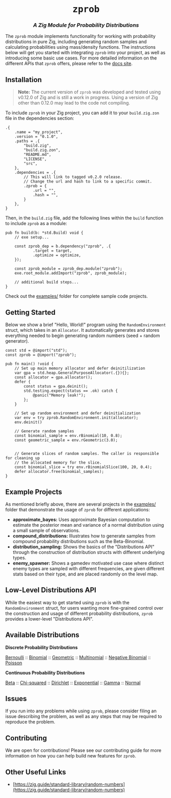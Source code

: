<div align="center">
<h1><tt>zprob</tt></h1>
<h3><i>
A Zig Module for Probability Distributions
</i></h3>
</div>

The `zprob` module implements functionality for working with probability distributions in pure Zig,
including generating random samples and calculating probabilities using mass/density functions.
The instructions below will get you started with integrating `zprob` into your project, as well as
introducing some basic use cases. For more detailed information on the different APIs that `zprob`
offers, please refer to the [docs site](https://github.com/pblischak/zprob).

## Installation

> **Note:**
> The current version of `zprob` was developed and tested using v0.12.0 of Zig and is still a work in progress.
> Using a version of Zig other than 0.12.0 may lead to the code not compiling.

To include `zprob` in your Zig project, you can add it to your `build.zig.zon` file in the
dependencies section:

```zon
.{
    .name = "my_project",
    .version = "0.1.0",
    .paths = .{
        "build.zig",
        "build.zig.zon",
        "README.md",
        "LICENSE",
        "src",
    },
    .dependencies = .{
        // This will link to tagged v0.2.0 release.
        // Change the url and hash to link to a specific commit.
        .zprob = {
            .url = "",
            .hash = "",
        }
    },
}
```

Then, in the `build.zig` file, add the following lines within the `build` function to include
`zprob` as a module:

```zig
pub fn build(b: *std.Build) void {
    // exe setup...

    const zprob_dep = b.dependency("zprob", .{
            .target = target,
            .optimize = optimize,
    });

    const zprob_module = zprob_dep.module("zprob");
    exe.root_module.addImport("zprob", zprob_module);

    // additional build steps...
}
```

Check out the [examples/](https://github.com/pblischak/zprob/tree/main/examples) folder for
complete sample code projects.

## Getting Started

Below we show a brief "Hello, World!" program using the `RandomEnvironment` struct, which takes
in an `Allocator`. It automatically generates and stores everything needed to begin generating
random numbers (seed + random generator).

```zig
const std = @import("std");
const zprob = @import("zprob");

pub fn main() !void {
    // Set up main memory allocator and defer deinitilization
    var gpa = std.heap.GeneralPurposeAllocator(.{}){};
    const allocator = gpa.allocator();
    defer {
        const status = gpa.deinit();
        std.testing.expect(status == .ok) catch {
            @panic("Memory leak!");
        };
    }

    // Set up random environment and defer deinitialization
    var env = try zprob.RandomEnvironment.init(allocator);
    env.deinit()

    // Generate random samples
    const binomial_sample = env.rBinomial(10, 0.8);
    const geometric_sample = env.rGeometric(3.0);


    // Generate slices of random samples. The caller is responsible for cleaning up
    // the allocated memory for the slice.
    const binomial_slice = try env.rBinomialSlice(100, 20, 0.4);
    defer allocator.free(binomial_samples);
}
```

## Example Projects

As mentioned briefly above, there are several projects in the
[examples/](https://github.com/pblischak/zprob/tree/main/examples) folder that demonstrate the
usage of `zprob` for different applications:

- **approximate_bayes:** Uses approximate Bayesian computation to estimate the posterior mean
  and variance of a normal distribution using a small sample of observations.
- **compound_distributions:** Illustrates how to generate samples from compound probability
  distributions such as the Beta-Binomial.
- **distribution_sampling:** Shows the basics of the "Distributions API" through the construction
  of distribution structs with different underlying types.
- **enemy_spawner:** Shows a gamedev motivated use case where distinct enemy types are sampled
  with different frequencies, are given different stats based on their type, and are placed randomly
  on the level map.

## Low-Level Distributions API

While the easiest way to get started using `zprob` is with the `RandomEnvironment` struct,
for users wanting more fine-grained control over the construction and usage of different probability
distributions, `zprob` provides a lower-level "Distributions API".

## Available Distributions

**Discrete Probability Distributions**

[Bernoulli](https://en.wikipedia.org/wiki/Bernoulli_distribution) ::
[Binomial](https://en.wikipedia.org/wiki/Binomial_distribution) ::
[Geometric](https://en.wikipedia.org/wiki/Geometric_distribution) ::
[Multinomial](https://en.wikipedia.org/wiki/Multinomial_distribution) ::
[Negative Binomial](https://en.wikipedia.org/wiki/Negative_binomial_distribution) ::
[Poisson](https://en.wikipedia.org/wiki/Poisson_distribution)

**Continuous Probability Distributions**

[Beta](https://en.wikipedia.org/wiki/Beta_distribution) ::
[Chi-squared](https://en.wikipedia.org/wiki/Chi-squared_distribution) ::
[Dirichlet](https://en.wikipedia.org/wiki/Dirichlet_distribution) ::
[Exponential](https://en.wikipedia.org/wiki/Exponential_distribution) ::
[Gamma](https://en.wikipedia.org/wiki/Gamma_distribution) ::
[Normal](https://en.wikipedia.org/wiki/Normal_distribution)

## Issues

If you run into any problems while using `zprob`, please consider filing an issue describing the
problem, as well as any steps that may be required to reproduce the problem.

## Contributing

We are open for contributions! Please see our contributing guide for more information on how you
can help build new features for `zprob`.

## Other Useful Links

- [https://zig.guide/standard-library/random-numbers](https://zig.guide/standard-library/random-numbers)
